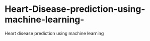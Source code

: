 # Heart-Disease-prediction-using-machine-learning-
Heart disease prediction using machine learning 
